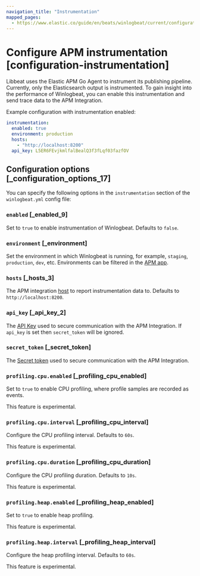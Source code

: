 ```yaml
---
navigation_title: "Instrumentation"
mapped_pages:
  - https://www.elastic.co/guide/en/beats/winlogbeat/current/configuration-instrumentation.html
---
```


# Configure APM instrumentation [configuration-instrumentation]


Libbeat uses the Elastic APM Go Agent to instrument its publishing pipeline. Currently, only the Elasticsearch output is instrumented. To gain insight into the performance of Winlogbeat, you can enable this instrumentation and send trace data to the APM Integration.

Example configuration with instrumentation enabled:

```yaml
instrumentation:
  enabled: true
  environment: production
  hosts:
    - "http://localhost:8200"
  api_key: L5ER6FEvjkmlfalBealQ3f3fLqf03fazfOV
```


## Configuration options [_configuration_options_17]

You can specify the following options in the `instrumentation` section of the `winlogbeat.yml` config file:


### `enabled` [_enabled_9]

Set to `true` to enable instrumentation of Winlogbeat. Defaults to `false`.


### `environment` [_environment]

Set the environment in which Winlogbeat is running, for example, `staging`, `production`, `dev`, etc. Environments can be filtered in the [APM app](docs-content://solutions/observability/apps/overviews.md).


### `hosts` [_hosts_3]

The APM integration [host](docs-content://reference/apm/observability/apm-settings.md) to report instrumentation data to. Defaults to `http://localhost:8200`.


### `api_key` [_api_key_2]

The [API Key](docs-content://reference/apm/observability/apm-settings.md) used to secure communication with the APM Integration. If `api_key` is set then `secret_token` will be ignored.


### `secret_token` [_secret_token]

The [Secret token](docs-content://reference/apm/observability/apm-settings.md) used to secure communication with the APM Integration.


### `profiling.cpu.enabled` [_profiling_cpu_enabled]

Set to `true` to enable CPU profiling, where profile samples are recorded as events.

This feature is experimental.


### `profiling.cpu.interval` [_profiling_cpu_interval]

Configure the CPU profiling interval. Defaults to `60s`.

This feature is experimental.


### `profiling.cpu.duration` [_profiling_cpu_duration]

Configure the CPU profiling duration. Defaults to `10s`.

This feature is experimental.


### `profiling.heap.enabled` [_profiling_heap_enabled]

Set to `true` to enable heap profiling.

This feature is experimental.


### `profiling.heap.interval` [_profiling_heap_interval]

Configure the heap profiling interval. Defaults to `60s`.

This feature is experimental.

